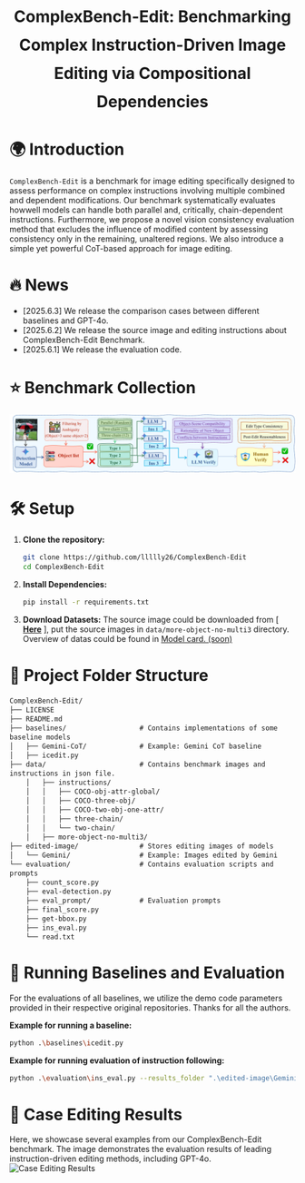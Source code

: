 <h1 align="center" style="line-height: 50px;">
  ComplexBench-Edit: Benchmarking Complex Instruction-Driven
Image Editing via Compositional Dependencies
</h1>

# 🌍 Introduction

`ComplexBench-Edit` is a  benchmark for image editing specifically designed to assess performance on complex instructions involving multiple combined and dependent modifications. Our benchmark systematically evaluates howwell models can handle both parallel and, critically, chain-dependent instructions. Furthermore, we propose a novel vision consistency evaluation method that excludes the influence of modified content by assessing consistency only in the remaining, unaltered regions. We also introduce a simple yet powerful CoT-based approach for image editing.


# 🔥 News

- [2025.6.3] We release the comparison cases between different baselines and GPT-4o.
- [2025.6.2] We release the source image and editing instructions about ComplexBench-Edit Benchmark.
- [2025.6.1] We release the evaluation code.

# ⭐ Benchmark Collection
![Overview Figure](./data/pipeline.jpg)


# 🛠️ Setup

1.  **Clone the repository:**
    ```bash
    git clone https://github.com/llllly26/ComplexBench-Edit
    cd ComplexBench-Edit
    ```
2.  **Install Dependencies:**
    ```bash
    pip install -r requirements.txt
    ```
3.  **Download Datasets:** The source image could be downloaded from [ [**Here**](https://drive.google.com/drive/folders/1G7O6LrYEwqls4dSA-iDlqK_2WH3nlF_F?usp=drive_link) ], put the source images in `data/more-object-no-multi3` directory. Overview of datas could be found in [Model card. (soon) ](https://github.com/llllly26/ComplexBench-Edit)

# 🧳 Project Folder Structure

```
ComplexBench-Edit/
├── LICENSE
├── README.md
├── baselines/                  # Contains implementations of some baseline models
│   ├── Gemini-CoT/             # Example: Gemini CoT baseline
│   ├── icedit.py
├── data/                       # Contains benchmark images and instructions in json file.
    │   ├── instructions/
    │   │   ├── COCO-obj-attr-global/
    │   │   ├── COCO-three-obj/
    │   │   ├── COCO-two-obj-one-attr/
    │   │   ├── three-chain/
    │   │   └── two-chain/
    │   ├── more-object-no-multi3/
├── edited-image/               # Stores editing images of models
│   └── Gemini/                 # Example: Images edited by Gemini
└── evaluation/                 # Contains evaluation scripts and prompts
    ├── count_score.py
    ├── eval-detection.py
    ├── eval_prompt/            # Evaluation prompts
    ├── final_score.py
    ├── get-bbox.py
    ├── ins_eval.py
    └── read.txt
```

# 🚀 Running Baselines and Evaluation

For the evaluations of all baselines, we utilize the demo code parameters provided in their respective original repositories. Thanks for all the authors.

**Example for running a baseline:**
```bash
python .\baselines\icedit.py
```

**Example for running evaluation of instruction following:**
```bash
python .\evaluation\ins_eval.py --results_folder ".\edited-image\Gemini\COCO-three-obj\testResults_42" --json_path ".\data\COCO-three-obj\final_update_v2.json" --output_dir ".\edited-image\Gemini\COCO-three-obj\testResults_42_eval_v3_thinking_01_21"
```

# 🎈 Case Editing Results
Here, we showcase several examples from our ComplexBench-Edit benchmark. The image demonstrates the evaluation results of leading instruction-driven editing methods, including GPT-4o.
![Case Editing Results](./data/cases.png)